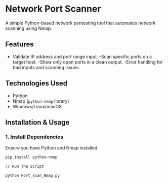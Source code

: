 # Network Port Scanner
A simple Python-based network pentesting tool that automates network scanning using Nmap.  

## Features  
- Validate IP address and port range input.
-Scan specific ports on a target host.
-Show only open ports in a clean output.
-Error handling for bad inputs and scanning issues.

## Technologies Used  
- Python  
- Nmap (`python-nmap` library)  
- Windows/Linux/macOS  

## Installation & Usage  

### 1. Install Dependencies  
Ensure you have Python and Nmap installed.  
```sh
pip install python-nmap

// Run The Script

python Port_scan_Nmap.py

